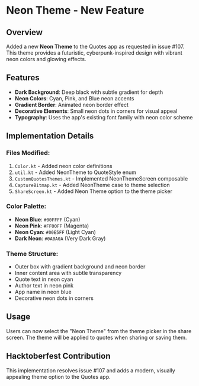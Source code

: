 # Neon Theme - New Feature

## Overview
Added a new **Neon Theme** to the Quotes app as requested in issue #107. This theme provides a futuristic, cyberpunk-inspired design with vibrant neon colors and glowing effects.

## Features
- **Dark Background**: Deep black with subtle gradient for depth
- **Neon Colors**: Cyan, Pink, and Blue neon accents
- **Gradient Border**: Animated neon border effect
- **Decorative Elements**: Small neon dots in corners for visual appeal
- **Typography**: Uses the app's existing font family with neon color scheme

## Implementation Details

### Files Modified:
1. `Color.kt` - Added neon color definitions
2. `util.kt` - Added NeonTheme to QuoteStyle enum
3. `CustomQuotesThemes.kt` - Implemented NeonThemeScreen composable
4. `CaptureBitmap.kt` - Added NeonTheme case to theme selection
5. `ShareScreen.kt` - Added Neon Theme option to the theme picker

### Color Palette:
- **Neon Blue**: `#00FFFF` (Cyan)
- **Neon Pink**: `#FF00FF` (Magenta) 
- **Neon Cyan**: `#00E5FF` (Light Cyan)
- **Dark Neon**: `#0A0A0A` (Very Dark Gray)

### Theme Structure:
- Outer box with gradient background and neon border
- Inner content area with subtle transparency
- Quote text in neon cyan
- Author text in neon pink
- App name in neon blue
- Decorative neon dots in corners

## Usage
Users can now select the "Neon Theme" from the theme picker in the share screen. The theme will be applied to quotes when sharing or saving them.

## Hacktoberfest Contribution
This implementation resolves issue #107 and adds a modern, visually appealing theme option to the Quotes app.
